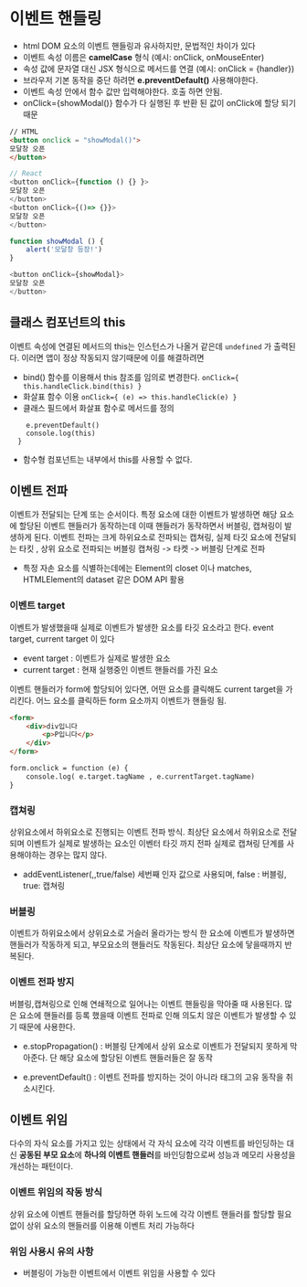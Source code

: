 # 이벤트 핸들링
-  html DOM 요소의 이벤트 핸들링과 유사하지만, 문법적인 차이가 있다
- 이벤트 속성 이름은 **camelCase** 형식 (예시: onClick, onMouseEnter)
- 속성 값에 문자열 대신 JSX 형식으로 메서드를 연결 (예시: onClick = {handler})
- 브라우저 기본 동작을 중단 하려면 **e.preventDefault()** 사용해야한다.
- 이벤트 속성 안에서 함수 값만 입력해야한다. 호출 하면 안됨. 
- onClick={showModal()} 함수가 다 실행된 후 반환 된 값이 onClick에 할당 되기 때문

```HTML
// HTML
<button onclick = "showModal()">
모달창 오픈
</button>
```
```js
// React
<button onClick={function () {} }>
모달창 오픈
</button>
<button onClick={()=> {}}>
모달창 오픈
</button>

function showModal () {
    alert('모달창 등장!')
}

<button onClick={showModal}>
모달창 오픈
</button>

```

## 클래스 컴포넌트의 this
이벤트 속성에 연결된 메서드의 this는 인스턴스가 나올거 같은데 ``undefined`` 가 출력된다. 이러면 앱이 정상 작동되지 않기때문에
이를 해결하려면
- bind() 함수를 이용해서 this 참조를 임의로 변경한다. 
``` onClick={ this.handleClick.bind(this) } ```
- 화살표 함수 이용
``` onClick={ (e) => this.handleClick(e) } ```
- 클래스 필드에서 화살표 함수로 메서드를 정의
```  handleClick = (e) => {
    e.preventDefault()
    console.log(this)
  }
  ```

- 함수형 컴포넌트는 내부에서 this를 사용할 수 없다.


## 이벤트 전파
이벤트가 전달되는 단계 또는 순서이다. 특정 요소에 대한 이벤트가 발생하면 해당 요소에 할당된 이벤트 핸들러가 동작하는데
이때 핸들러가 동작하면서 버블링, 캡쳐링이 발생하게 된다. 
이벤트 전파는 크게 하위요소로 전파되는 캡쳐링, 실제 타깃 요소에 전달되는 타킷 , 상위 요소로 전파되는 버블링 
캡쳐링 -> 타켓 -> 버블링 단계로 전파 

- 특정 자손 요소를 식별하는데에는 Element의 closet 이나 matches, HTMLElement의 dataset 같은 DOM API 활용

### 이벤트 target
이벤트가 발생했을때 실제로 이벤트가 발생한 요소를 타깃 요소라고 한다. event target, current target 이 있다
- event target : 이벤트가 실제로 발생한 요소
- current target : 현재 실행중인 이벤트 핸들러를 가진 요소 

이벤트 핸들러가 form에 할당되어 있다면, 어떤 요소를 클릭해도 current target을 가리킨다. 
어느 요소를 클릭하든 form 요소까지 이벤트가 핸들링 됨.

```html
<form>
    <div>div입니다
        <p>P입니다</p>
    </div>
</form>

form.onclick = function (e) {
    console.log( e.target.tagName , e.currentTarget.tagName)
}
```

### 캡쳐링
상위요소에서 하위요소로 진행되는 이벤트 전파 방식. 최상단 요소에서 하위요소로 전달되며 이벤트가 실제로 발생하는 요소인 이벤터 타깃 까지 전파
실제로 캡쳐링 단계를 사용해야하는 경우는 많지 않다.

- addEventListener(,,true/false) 세번째 인자 값으로 사용되며, false : 버블링, true: 캡쳐링

### 버블링
이벤트가 하위요소에서 상위요소로 거슬러 올라가는 방식
한 요소에 이벤트가 발생하면 핸들러가 작동하게 되고, 부모요소의 핸들러도 작동된다. 최상단 요소에 닿을때까지 반복된다. 

### 이벤트 전파 방지
버블링,캡쳐링으로 인해 연쇄적으로 일어나는 이벤트 핸들링을 막아줄 때 사용된다. 많은 요소에 핸들러를 등록 했을때 이벤트 전파로 인해 의도치 않은 이벤트가 발생할 수 있기 때문에 사용한다.

- e.stopPropagation() : 버블링 단계에서 상위 요소로 이벤트가 전달되지 못하게 막아준다. 단 해당 요소에 할당된 이벤트 핸들러들은 잘 동작

- e.preventDefault() : 이벤트 전파를 방지하는 것이 아니라 태그의 고유 동작을 취소시킨다.

## 이벤트 위임
다수의 자식 요소를 가지고 있는 상태에서 각 자식 요소에 각각 이벤트를 바인딩하는 대신
**공동된 부모 요소**에 **하나의 이벤트 핸들러**를 바인딩함으로써 성능과 메모리 사용성을 개선하는 패턴이다.

### 이벤트 위임의 작동 방식
상위 요소에 이벤트 핸들러를 할당하면 하위 노드에 각각 이벤트 핸들러를 할당할 필요 없이 상위 요소의 핸들러를 이용해 이벤트 처리 가능하다

### 위임 사용시 유의 사항 
- 버블링이 가능한 이벤트에서 이벤트 위임을 사용할 수 있다 